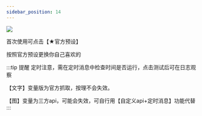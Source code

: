 ```yaml
---
sidebar_position: 14
---
```


![](/img/doc/群管及娱乐/娱乐/看世界.png)

首次使用可点击【★官方预设】

按照官方预设更换你自己喜欢的

:::tip 提醒
定时注意，需在定时消息中检查时间是否运行，点击测试后可在日志观察

【文字】变量版为官方抓取，按理不会失效。

【图】变量为三方api，可能会失效，可自行用【自定义api+定时消息】功能代替
:::